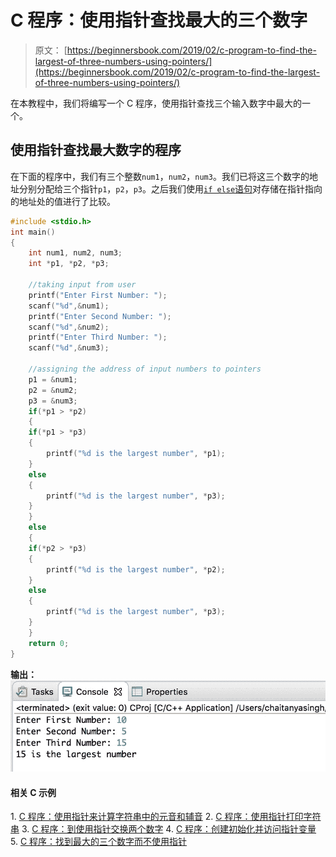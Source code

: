 # C 程序：使用指针查找最大的三个数字

> 原文： [https://beginnersbook.com/2019/02/c-program-to-find-the-largest-of-three-numbers-using-pointers/](https://beginnersbook.com/2019/02/c-program-to-find-the-largest-of-three-numbers-using-pointers/)

在本教程中，我们将编写一个 C 程序，使用指针查找三个输入数字中最大的一个。

## 使用指针查找最大数字的程序

在下面的程序中，我们有三个整数`num1`，`num2`，`num3`。我们已将这三个数字的地址分别分配给三个指针`p1`，`p2`，`p3`。之后我们使用[`if else`语句](https://beginnersbook.com/2014/01/c-if-statement/)对存储在指针指向的地址处的值进行了比较。

```c
#include <stdio.h>
int main()
{
    int num1, num2, num3;
    int *p1, *p2, *p3;

    //taking input from user
    printf("Enter First Number: ");
    scanf("%d",&num1);
    printf("Enter Second Number: ");
    scanf("%d",&num2);
    printf("Enter Third Number: ");
    scanf("%d",&num3);

    //assigning the address of input numbers to pointers
    p1 = &num1;
    p2 = &num2;
    p3 = &num3;
    if(*p1 > *p2)
    {
	if(*p1 > *p3)
	{
		printf("%d is the largest number", *p1);
	}
	else
	{
		printf("%d is the largest number", *p3);
	}
    }
    else
    {
	if(*p2 > *p3)
	{
		printf("%d is the largest number", *p2);
	}
	else
	{
		printf("%d is the largest number", *p3);
	}
    }
    return 0;
}
```

**输出：**
![C Program to Find the Largest of three numbers using Pointers](img/df729e886ab405fdb7adc706b2bd8195.jpg)

#### 相关 C 示例

1\. [C 程序：使用指针来计算字符串中的元音和辅音](https://beginnersbook.com/2019/02/c-program-to-count-vowels-and-consonants-in-a-string-using-pointer/)
2\. [C 程序：使用指针打印字符串](https://beginnersbook.com/2019/02/c-program-to-print-string-using-pointer/)
3\. [C 程序：到使用指针交换两个数字](https://beginnersbook.com/2019/02/c-program-to-swap-two-numbers-using-pointers/)
4\. [C 程序：创建初始化并访问指针变量](https://beginnersbook.com/2019/02/c-program-to-create-initialize-and-access-a-pointer-variable/)
5\. [C 程序：找到最大的三个数字而不使用指针](https://beginnersbook.com/2014/06/c-program-to-find-greatest-of-three-numbers/)